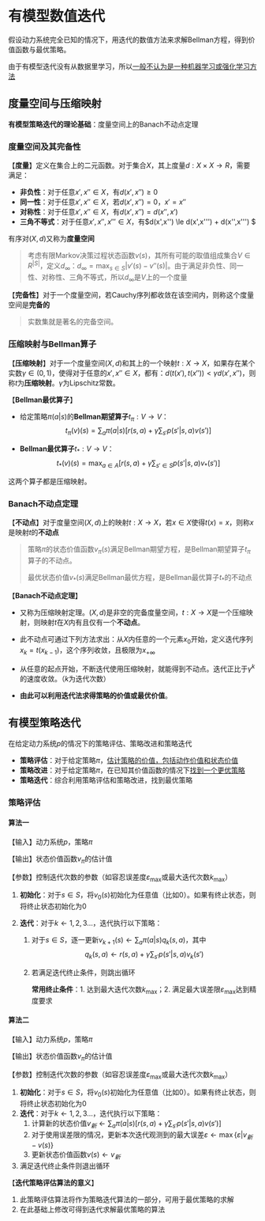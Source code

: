 # 有模型数值迭代

假设动力系统完全已知的情况下，用迭代的数值方法来求解Bellman方程，得到价值函数与最优策略。

由于有模型迭代没有从数据里学习，所以<u>一般不认为是一种机器学习或强化学习方法</u>

## 度量空间与压缩映射

**有模型策略迭代的理论基础**：度量空间上的Banach不动点定理

### 度量空间及其完备性

【**度量**】定义在集合上的二元函数。对于集合$X$，其上度量$d:X \times X \to R$，需要满足：
* **非负性**：对于任意$x',x'' \in X$，有$d(x',x'') \ge 0$
* **同一性**：对于任意$x',x'' \in X$，若$d(x',x'') = 0$，$x' = x''$
* **对称性**：对于任意$x',x'' \in X$，有$d(x',x'') = d(x'',x')$
* **三角不等式**：对于任意$x',x'',x''' \in X$，有$d(x',x'') \le d(x',x''') + d(x'',x''') $

有序对$(X,d)$又称为**度量空间**

> 考虑有限Markov决策过程状态函数$v(s)$，其所有可能的取值组成集合$V \in R^{|S|}$，定义$d_{\infty}$：$d_{\infty} = \max_{s \in S} |v'(s) - v''(s)|$。由于满足非负性、同一性、对称性、三角不等式，所以$d_{\infty}$是$V$上的一个度量

【**完备性**】对于一个度量空间，若Cauchy序列都收敛在该空间内，则称这个度量空间是**完备的**

> 实数集就是著名的完备空间。

### 压缩映射与Bellman算子

【**压缩映射**】对于一个度量空间$(X,d)$和其上的一个映射$t:X \to X$，如果存在某个实数$\gamma \in (0,1)$，使得对于任意的$x',x''\in X$，都有：$d(t(x'),t(x'')) < \gamma d(x',x'')$，则称$t$为**压缩映射**。$\gamma$为Lipschitz常数。

【**Bellman最优算子**】
* 给定策略$\pi(a|s)$的**Bellman期望算子**$t_\pi:V \to V$：
  $$
  t_\pi(v)(s) = \sum_a \pi(a|s) \left[ r(s,a) + \gamma \sum_{s'} p(s'|s,a)v(s') \right]
  $$
  
* **Bellman最优算子**$t_*:V \to V$：
  $$
  t_*(v)(s) = \max_{a\in A} \left[ r(s,a) +\gamma \sum_{s' \in S} p(s'|s,a)v_*(s') \right]
  $$

这两个算子都是压缩映射。

### Banach不动点定理

【**不动点**】对于度量空间$(X,d)$上的映射$t:X \to X$，若$x \in X$使得$t(x) = x$，则称$x$是映射$t$的**不动点**

> 策略$\pi$的状态价值函数$v_\pi(s)$满足Bellman期望方程，是Bellman期望算子$t_\pi$算子的不动点。
>
> 最优状态价值$v_*(s)$满足Bellman最优方程，是Bellman最优算子$t_*$的不动点

【**Banach不动点定理**】

* 又称为压缩映射定理。$(X,d)$是非空的完备度量空间，$t:X \to X$是一个压缩映射，则映射$t$在$X$内有且仅有一个**不动点**。

* 此不动点可通过下列方法求出：从$X$内任意的一个元素$x_0$开始，定义迭代序列$x_k = t(x_{k-1})$，这个序列收敛，且极限为$x_{+\infty}$

* 从任意的起点开始，不断迭代使用压缩映射，就能得到不动点。迭代正比于$\gamma^k$的速度收敛。（$k$为迭代次数）
* **由此可以利用迭代法求得策略的价值或最优价值**。

## 有模型策略迭代

在给定动力系统$p$的情况下的策略评估、策略改进和策略迭代

* **策略评估**：对于给定策略$\pi$，<u>估计策略的价值，包括动作价值和状态价值</u>
* **策略改进**：对于给定策略$\pi$，在已知其价值函数的情况下<u>找到一个更优策略</u>
* **策略迭代**：综合利用策略评估和策略改进，找到最优策略

### 策略评估

#### 算法一

【输入】动力系统$p$，策略$\pi$

【输出】状态价值函数$v_\pi$的估计值

【参数】控制迭代次数的参数（如容忍误差度$\varepsilon_{\max}$或最大迭代次数$k_{\max}$）

1. **初始化**：对于$s \in S$，将$v_0(s)$初始化为任意值（比如0）。如果有终止状态，则将终止状态初始化为0

2. **迭代**：对于$k \leftarrow 1,2,3\dots$，迭代执行以下策略：

   1. 对于$s \in S$，逐一更新$v_{k+1}(s) \leftarrow \sum_{a} \pi(a|s)q_k(s,a)$，其中
      $$
      q_k(s,a) \leftarrow r(s,a) + \gamma \sum_{s'}p(s'|s,a)v_k(s')
      $$

   2. 若满足迭代终止条件，则跳出循环

      **常用终止条件**：1. 达到最大迭代次数$k_{\max}$；2. 满足最大误差限$\varepsilon_{\max}$达到精度要求

#### 算法二

【输入】动力系统$p$，策略$\pi$

【输出】状态价值函数$v_\pi$的估计值

【参数】控制迭代次数的参数（如容忍误差度$\varepsilon_{\max}$或最大迭代次数$k_{\max}$）

1. **初始化**：对于$s \in S$，将$v_0(s)$初始化为任意值（比如0）。如果有终止状态，则将终止状态初始化为0
2. **迭代**：对于$k \leftarrow 1,2,3\dots$，迭代执行以下策略：
   1. 计算新的状态价值$v_{新} \leftarrow \sum_{a} \pi(a|s)\left[ r(s,a) + \gamma \sum_{s'}p(s'|s,a)v(s') \right]$
   2. 对于使用误差限的情况，更新本次迭代观测到的最大误差$\varepsilon \leftarrow \max \{ \varepsilon | v_{新} - v(s) \}$
   3. 更新状态价值函数$v(s) \leftarrow v_{新}$
3. 满足迭代终止条件则退出循环

【**迭代策略评估算法的意义**】

1. 此策略评估算法将作为策略迭代算法的一部分，可用于最优策略的求解
2. 在此基础上修改可得到迭代求解最优策略的算法

